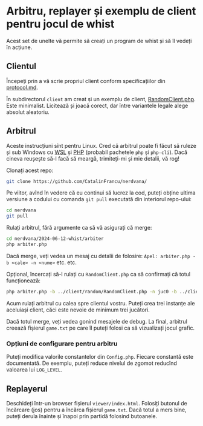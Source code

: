 # Arbitru, replayer și exemplu de client pentru jocul de whist

Acest set de unelte vă permite să creați un program de whist și să îl vedeți în acțiune.

## Clientul

Începeți prin a vă scrie propriul client conform specificațiilor din [protocol.md](protocol.md).

În subdirectorul `client` am creat și un exemplu de client, [RandomClient.php](client/random/RandomClient.php). Este minimalist. Licitează și joacă corect, dar între variantele legale alege absolut aleatoriu. 

## Arbitrul

Aceste instrucțiuni sînt pentru Linux. Cred că arbitrul poate fi făcut să ruleze și sub Windows cu [WSL](https://learn.microsoft.com/en-us/windows/wsl/install) și [PHP](https://ubuntu.com/server/docs/how-to-install-and-configure-php) (probabil pachetele `php` și `php-cli`). Dacă cineva reușește să-l facă să meargă, trimiteți-mi și mie detalii, vă rog!

Clonați acest repo:

```bash
git clone https://github.com/CatalinFrancu/nerdvana/
```

Pe viitor, avînd în vedere că eu continui să lucrez la cod, puteți obține ultima versiune a codului cu comanda `git pull` executată din interiorul repo-ului:

```bash
cd nerdvana
git pull
```

Rulați arbitrul, fără argumente ca să vă asigurați că merge:

```bash
cd nerdvana/2024-06-12-whist/arbiter
php arbiter.php
```

Dacă merge, veți vedea un mesaj cu detalii de folosire: `Apel: arbiter.php -b <cale> -n <nume>` etc. etc.

Opțional, încercați să-l rulați cu `RandomClient.php` ca să confirmați că totul funcționează:

```bash
php arbiter.php -b ../client/random/RandomClient.php -n juc0 -b ../client/random/RandomClient.php -n juc1 -b ../client/random/RandomClient.php -n juc2
```

Acum rulați arbitrul cu calea spre clientul vostru. Puteți crea trei instanțe ale aceluiași client, căci este nevoie de minimum trei jucători.

Dacă totul merge, veți vedea gonind mesajele de debug. La final, arbitrul creează fișierul `game.txt` pe care îl puteți folosi ca să vizualizați jocul grafic.

### Opțiuni de configurare pentru arbitru

Puteți modifica valorile constantelor din `Config.php`. Fiecare constantă este documentată. De exemplu, puteți reduce nivelul de zgomot reducînd valoarea lui `LOG_LEVEL`.

## Replayerul

Deschideți într-un browser fișierul `viewer/index.html`. Folosiți butonul de încărcare (jos) pentru a încărca fișierul `game.txt`. Dacă totul a mers bine, puteți derula înainte și înapoi prin partidă folosind butoanele.

